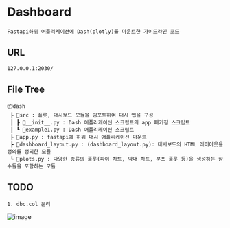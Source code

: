 # Dashboard
```
Fastapi하위 어플리케이션에 Dash(plotly)를 마운트한 가이드라인 코드
```
## URL
```
127.0.0.1:2030/
```
## File Tree
```
📦dash
 ┣ 📂src : 플롯, 대시보드 모듈을 임포트하여 대시 앱을 구성
 ┃ ┣ 📜__init__.py : Dash 애플리케이션 스크립트의 app 패키징 스크립트
 ┃ ┗ 📜example1.py : Dash 애플리케이션 스크립트
 ┣ 📜app.py : fastapi에 하위 대시 애플리케이션 마운트
 ┣ 📜dashboard_layout.py : (dashboard_layout.py): 대시보드의 HTML 레이아웃을 정의를 정의한 모듈
 ┗ 📜plots.py : 다양한 종류의 플롯(파이 차트, 막대 차트, 분포 플롯 등)을 생성하는 함수들을 포함하는 모듈
 ```
## TODO
```
1. dbc.col 분리
```
![image](https://github.com/syg0203/Dash_mount_fastapi/assets/79491796/90d8239a-6b70-4991-aca2-37cab46ff66a)
